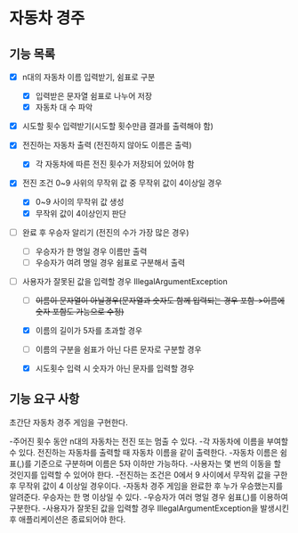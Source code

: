 # 자동차 경주

## 기능 목록
- [x] n대의 자동차 이름 입력받기, 쉼표로 구분
    - [x] 입력받은 문자열 쉼표로 나누어 저장
    - [x] 자동차 대 수 파악

- [x] 시도할 횟수 입력받기(시도할 횟수만큼 결과를 출력해야 함)

- [x] 전진하는 자동차 출력 (전진하지 않아도 이름은 출력)
    - [x] 각 자동차에 따른 전진 횟수가 저장되어 있어야 함

- [x] 전진 조건 0~9 사위의 무작위 값 중 무작위 값이 4이상일 경우
    - [x] 0~9 사이의 무작위 값 생성
    - [x] 무작위 값이 4이상인지 판단

- [ ] 완료 후 우승자 알리기 (전진의 수가 가장 많은 경우)
    - [ ] 우승자가 한 명일 경우 이름만 출력
    - [ ] 우승자가 여려 명일 경우 쉼표로 구분해서 출력

- [ ] 사용자가 잘못된 값을 입력할 경우 IllegalArgumentException
    - [ ] ~~이름이 문자열이 아닐경우(문자열과 숫자도 함께 입력되는 경우 포함->이름에 숫자 포함도 가능으로 수정)~~
    - [x] 이름의 길이가 5자를 초과할 경우
    - [ ] 이름의 구분을 쉼표가 아닌 다른 문자로 구분할 경우
    - [x] 시도횟수 입력 시 숫자가 아닌 문자를 입력할 경우


## 기능 요구 사항
초간단 자동차 경주 게임을 구현한다.

-주어진 횟수 동안 n대의 자동차는 전진 또는 멈출 수 있다.
-각 자동차에 이름을 부여할 수 있다. 전진하는 자동차를 출력할 때 자동차 이름을 같이 출력한다.
-자동차 이름은 쉼표(,)를 기준으로 구분하며 이름은 5자 이하만 가능하다.
-사용자는 몇 번의 이동을 할 것인지를 입력할 수 있어야 한다.
-전진하는 조건은 0에서 9 사이에서 무작위 값을 구한 후 무작위 값이 4 이상일 경우이다.
-자동차 경주 게임을 완료한 후 누가 우승했는지를 알려준다. 우승자는 한 명 이상일 수 있다.
-우승자가 여러 명일 경우 쉼표(,)를 이용하여 구분한다.
-사용자가 잘못된 값을 입력할 경우 IllegalArgumentException을 발생시킨 후 애플리케이션은 종료되어야 한다.
